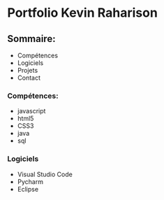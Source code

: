 # Portfolio Kevin Raharison

## Sommaire:
* Compétences
* Logiciels
* Projets
* Contact

### Compétences:
* javascript
* html5
* CSS3
* java
* sql

### Logiciels
* Visual Studio Code
* Pycharm
* Eclipse

